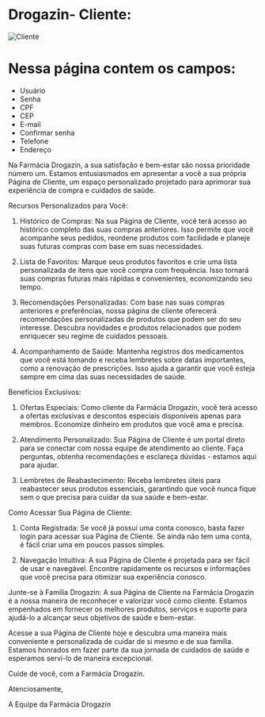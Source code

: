 # Drogazin- Cliente:
![Cliente](https://github.com/casagrande7/Drogazin-api/assets/140071695/999e5ed2-cc60-4ca2-a2f5-564259309885)

# Nessa página contem os campos: 
* Usuário 
* Senha 
* CPF 
* CEP 
* E-mail 
* Confirmar senha 
* Telefone 
* Endereço

Na Farmácia Drogazin, a sua satisfação e bem-estar são nossa prioridade número um. Estamos entusiasmados em apresentar a você a sua própria Página de Cliente, um espaço personalizado projetado para aprimorar sua experiência de compra e cuidados de saúde.

Recursos Personalizados para Você:

1. Histórico de Compras: Na sua Página de Cliente, você terá acesso ao histórico completo das suas compras anteriores. Isso permite que você acompanhe seus pedidos, reordene produtos com facilidade e planeje suas futuras compras com base em suas necessidades.

2. Lista de Favoritos: Marque seus produtos favoritos e crie uma lista personalizada de itens que você compra com frequência. Isso tornará suas compras futuras mais rápidas e convenientes, economizando seu tempo.

3. Recomendações Personalizadas: Com base nas suas compras anteriores e preferências, nossa página de cliente oferecerá recomendações personalizadas de produtos que podem ser do seu interesse. Descubra novidades e produtos relacionados que podem enriquecer seu regime de cuidados pessoais.

4. Acompanhamento de Saúde: Mantenha registros dos medicamentos que você está tomando e receba lembretes sobre datas importantes, como a renovação de prescrições. Isso ajuda a garantir que você esteja sempre em cima das suas necessidades de saúde.

Benefícios Exclusivos:

1. Ofertas Especiais: Como cliente da Farmácia Drogazin, você terá acesso a ofertas exclusivas e descontos especiais disponíveis apenas para membros. Economize dinheiro em produtos que você ama e precisa.

2. Atendimento Personalizado: Sua Página de Cliente é um portal direto para se conectar com nossa equipe de atendimento ao cliente. Faça perguntas, obtenha recomendações e esclareça dúvidas - estamos aqui para ajudar.

3. Lembretes de Reabastecimento: Receba lembretes úteis para reabastecer seus produtos essenciais, garantindo que você nunca fique sem o que precisa para cuidar da sua saúde e bem-estar.

Como Acessar Sua Página de Cliente:

1. Conta Registrada: Se você já possui uma conta conosco, basta fazer login para acessar sua Página de Cliente. Se ainda não tem uma conta, é fácil criar uma em poucos passos simples.

2. Navegação Intuitiva: A sua Página de Cliente é projetada para ser fácil de usar e navegável. Encontre rapidamente os recursos e informações que você precisa para otimizar sua experiência conosco.

Junte-se à Família Drogazin:
A sua Página de Cliente na Farmácia Drogazin é a nossa maneira de reconhecer e valorizar você como cliente. Estamos empenhados em fornecer os melhores produtos, serviços e suporte para ajudá-lo a alcançar seus objetivos de saúde e bem-estar.

Acesse a sua Página de Cliente hoje e descubra uma maneira mais conveniente e personalizada de cuidar de si mesmo e de sua família. Estamos honrados em fazer parte da sua jornada de cuidados de saúde e esperamos servi-lo de maneira excepcional.

Cuide de você, com a Farmácia Drogazin.

Atenciosamente,

A Equipe da Farmácia Drogazin




